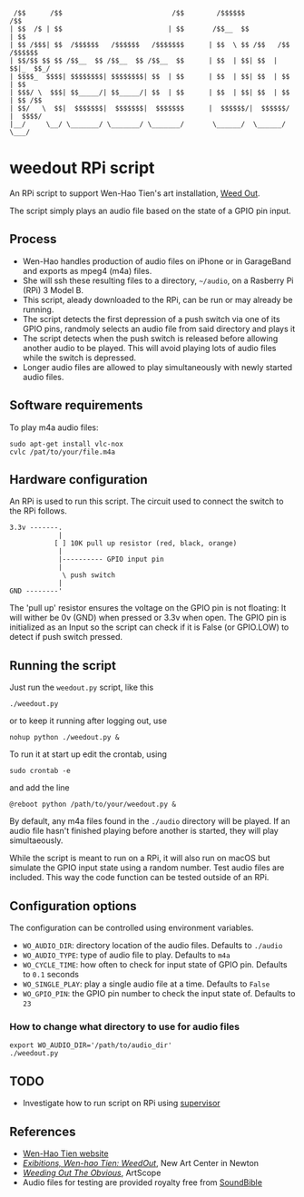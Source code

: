 
```
 /$$      /$$                           /$$        /$$$$$$              /$$    
| $$  /$ | $$                          | $$       /$$__  $$            | $$    
| $$ /$$$| $$  /$$$$$$   /$$$$$$   /$$$$$$$      | $$  \ $$ /$$   /$$ /$$$$$$  
| $$/$$ $$ $$ /$$__  $$ /$$__  $$ /$$__  $$      | $$  | $$| $$  | $$|_  $$_/  
| $$$$_  $$$$| $$$$$$$$| $$$$$$$$| $$  | $$      | $$  | $$| $$  | $$  | $$    
| $$$/ \  $$$| $$_____/| $$_____/| $$  | $$      | $$  | $$| $$  | $$  | $$ /$$
| $$/   \  $$|  $$$$$$$|  $$$$$$$|  $$$$$$$      |  $$$$$$/|  $$$$$$/  |  $$$$/
|__/     \__/ \_______/ \_______/ \_______/       \______/  \______/    \___/  
```

# weedout RPi script
An RPi script to support Wen-Hao Tien's art installation, [Weed Out](https://www.wenhaotien.com/weed-out/).

The script simply plays an audio file based on the state of a GPIO pin input.

## Process
* Wen-Hao handles production of audio files on iPhone or in GarageBand and
exports as mpeg4 (m4a) files.
* She will ssh these resulting files to a directory, `~/audio`, on a
Rasberry Pi (RPi) 3 Model B.
* This script, aleady downloaded to the RPi, can be run or may already be
running.
* The script detects the first depression of a push switch via one of its
GPIO pins, randmoly selects an audio file from said directory and plays it
* The script detects when the push switch is released before allowing another
audio to be played. This will avoid playing lots of audio files while the
switch is depressed.
* Longer audio files are allowed to play simultaneously with newly started
audio files.

## Software requirements
To play m4a audio files:

    sudo apt-get install vlc-nox
    cvlc /pat/to/your/file.m4a

## Hardware configuration
An RPi is used to run this script. The circuit used to connect the switch to the RPi follows.

    3.3v -------.
                |
               [ ] 10K pull up resistor (red, black, orange)
                |
                |---------- GPIO input pin
                |
                 \ push switch
                |
    GND --------'

The 'pull up' resistor ensures the voltage on the GPIO pin is not floating: It will wither be 0v (GND) when pressed or 3.3v when open. The GPIO pin is initialized as an Input so the script can check if it is False (or GPIO.LOW)
to detect if push switch pressed.

## Running the script
Just run the `weedout.py` script, like this

    ./weedout.py

or to keep it running after logging out, use

    nohup python ./weedout.py &

To run it at start up edit the crontab, using

    sudo crontab -e

and add the line

    @reboot python /path/to/your/weedout.py &

By default, any m4a files found in the `./audio` directory will be played. If
an audio file hasn't finished playing before another is started, they will play
simultaeously.

While the script is meant to run on a RPi, it will also run on macOS but
simulate the GPIO input state using a random number. Test audio files are
included. This way the code function can be tested outside of an RPi.

## Configuration options
The configuration can be controlled using environment variables.

* `WO_AUDIO_DIR`: directory location of the audio files. Defaults to `./audio`
* `WO_AUDIO_TYPE`: type of audio file to play. Defaults to `m4a`
* `WO_CYCLE_TIME`: how often to check for input state of GPIO pin. Defaults to `0.1` seconds
* `WO_SINGLE_PLAY`: play a single audio file at a time. Defaults to `False`
* `WO_GPIO_PIN`: the GPIO pin number to check the input state of. Defaults to `23`

### How to change what directory to use for audio files
    export WO_AUDIO_DIR='/path/to/audio_dir'
    ./weedout.py

## TODO
* Investigate how to run script on RPi using [supervisor](http://supervisord.org/introduction.html)

## References
* [Wen-Hao Tien website](https://www.wenhaotien.com/weed-out/)
* [*Exibitions, Wen-hao Tien: WeedOut*](https://www.newartcenter.org/galleries/exhibit.aspx?id=1113), New Art Center in Newton
* [*Weeding Out The Obvious*](https://artscopemagazine.com/2017/08/weeding-out-the-obvious-wen-hao-tien-in-newton/), ArtScope
* Audio files for testing are provided royalty free from [SoundBible](http://soundbible.com/)

